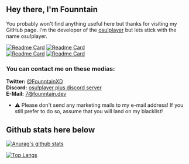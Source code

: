 <!--
**Founntain/founntain** is a ✨ _special_ ✨ repository because its `README.md` (this file) appears on your GitHub profile.
-->

## Hey there, I'm Founntain

You probably won't find anything useful here but thanks for visiting my GitHub page. I'm the developer of the [osu!player](https://github.com/Founntain/osuplayer) but lets stick with the name osu!player.

[![Readme Card](https://github-readme-stats.vercel.app/api/pin/?username=Founntain&repo=osuplayer)](https://github.com/Founntain/osuplayer)
[![Readme Card](https://github-readme-stats.vercel.app/api/pin/?username=Founntain&repo=MarioKart8DX-RandomBuildGenerator)](https://github.com/Founntain/MarioKart8DX-RandomBuildGenerator)  
[![Readme Card](https://github-readme-stats.vercel.app/api/pin/?username=Founntain&repo=gudsafe)](https://github.com/Founntain/gudsafe)
[![Readme Card](https://github-readme-stats.vercel.app/api/pin/?username=Founntain&repo=RandomStartItemPlus)](https://github.com/Founntain/RandomStartItemPlus)

### You can contact me on these medias:

**Twitter:** [@FounntainXD](https://twitter.com/FounntainXD)  
**Discord:** [osu!player plus discord server](https://discord.gg/RJQSc5B)  
**E-Mail:** [7@founntain.dev](mailto:7@founntain.dev)  
  - ⚠️ Please don't send any marketing mails to my e-mail address! If you still prefer to do so, assume that you will land on my blacklist!

## Github stats here below
[![Anurag's github stats](https://github-readme-stats.vercel.app/api?username=founntain&show_icons=true&title_color=FF2272&icon_color=FF2272)](https://github.com/anuraghazra/github-readme-stats)

[![Top Langs](https://github-readme-stats.vercel.app/api/top-langs/?username=founntain&layout=compact&show_icons=true&title_color=FF2272&icon_color=FF2272)](https://github.com/anuraghazra/github-readme-stats)
